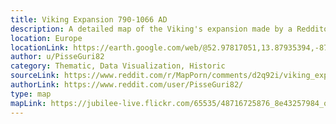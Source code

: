 ```yaml
---
title: Viking Expansion 790-1066 AD
description: A detailed map of the Viking's expansion made by a Redditor. The clean style and layout truly focus on the context and information. 
location: Europe
locationLink: https://earth.google.com/web/@52.97817051,13.87935394,-871.85216367a,7949233.57919455d,35y,0h,0t,0r
author: u/PisseGuri82
category: Thematic, Data Visualization, Historic
sourceLink: https://www.reddit.com/r/MapPorn/comments/d2q92i/viking_expansion_map_updated/
authorLink: https://www.reddit.com/user/PisseGuri82/
type: map
mapLink: https://jubilee-live.flickr.com/65535/48716725876_8e43257984_o.png
---
```

